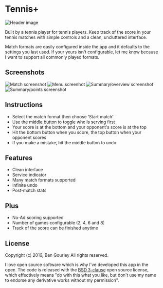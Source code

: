 # Tennis+

![Header image](https://raw.githubusercontent.com/bengourley/pebble-tennis/master/graphics/header-image.png)

Built by a tennis player for tennis players. Keep track of the score in your tennis matches with simple controls and a clean, uncluttered interface.

Match formats are easily configured inside the app and it defaults to the settings you last used. If your yours isn't configurable, let me know because I want to support all commonly played formats.

## Screenshots

![Match screenshot](https://raw.githubusercontent.com/pawa-/pebble-tennis-plus/master/graphics/screenshot-match.png) ![Menu screenhot](https://raw.githubusercontent.com/pawa-/pebble-tennis-plus/master/graphics/screenshot-menu.png) ![Summary/overview screenshot](https://raw.githubusercontent.com/pawa-/pebble-tennis-plus/master/graphics/screenshot-summary.png) ![Summary/points screenshot](https://raw.githubusercontent.com/pawa-/pebble-tennis-plus/master/graphics/screenshot-points.png)

## Instructions

- Select the match format then choose 'Start match'
- Use the middle button to toggle who is serving first
- Your score is at the bottom and your opponent's score is at the top
- Hit the bottom button when you score, the top button when your opponent scores
- If you make a mistake, hit the middle button to undo

## Features

- Clean interface
- Service indicator
- Many match formats supported
- Infinite undo
- Post-match stats

## Plus

- No-Ad scoring supported
- Number of games configurable (2, 4, 6 and 8)
- Track of the score can be finished anytime

## License

Copyright (c) 2016, Ben Gourley
All rights reserved.

I love open source software which is why I've developed this app in the open. The
code is released with the [BSD 3-clause](/LICENSE.md) open source license,
which effectively means "do with this what you like, but don't use my name to endorse
any derivative works without my permission".
